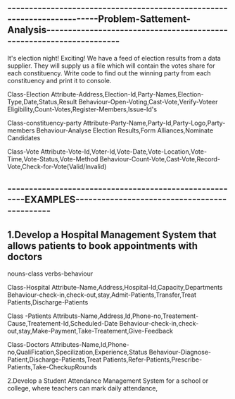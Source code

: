 
------------------------------------------------------------------------Problem-Sattement-Analysis--------------------------------------------------------------------
----------------------------------------------------------------------------------------------------------------------------------------------------------------------

It's election night! 
Exciting! We have a feed of election results from a data supplier. They will supply us a file which will contain the votes share for each constituency. Write code to find out the winning party from each constituency and print it to console.

Class-Election
Attribute-Address,Election-Id,Party-Names,Election-Type,Date,Status,Result
Behaviour-Open-Voting,Cast-Vote,Verify-Voteer Eligibility,Count-Votes,Register-Members,Issue-Id's


Class-constituency-party
Attribute-Party-Name,Party-Id,Party-Logo,Party-members
Behaviour-Analyse Election Results,Form Alliances,Nominate Candidates


Class-Vote
Attribute-Vote-Id,Voter-Id,Vote-Date,Vote-Location,Vote-Time,Vote-Status,Vote-Method
Behaviour-Count-Vote,Cast-Vote,Record-Vote,Check-for-Vote(Valid/Invalid)




-------------------------------------------------------EXAMPLES---------------------------------------------
------------------------------------------------------------------------------------------------------------


1.Develop a Hospital Management System that allows patients to book appointments with doctors
---------------------------------------------------------------------------------------------------------------

nouns-class
verbs-behaviour

Class-Hospital
Attribute-Name,Address,Hospital-Id,Capacity,Departments
Behaviour-check-in,check-out,stay,Admit-Patients,Transfer,Treat Patients,Discharge-Patients

Class -Patients
Attributs-Name,Address,Id,Phone-no,Treatement-Cause,Treatement-Id,Scheduled-Date
Behaviour-check-in,check-out,stay,Make-Payment,Take-Treatement,Give-Feedback

Class-Doctors
Attributes-Name,Id,Phone-no,QualiFication,Specilization,Experience,Status
Behaviour-Diagnose-Patient,Discharge-Patients,Treat Patients,Refer-Patients,Prescribe-Patients,Take-CheckupRounds



2.Develop a Student Attendance Management System for a school or college, where teachers can mark daily attendance,






